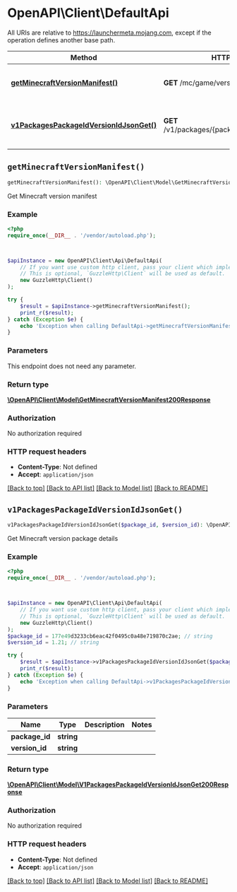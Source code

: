 # OpenAPI\Client\DefaultApi

All URIs are relative to https://launchermeta.mojang.com, except if the operation defines another base path.

| Method | HTTP request | Description |
| ------------- | ------------- | ------------- |
| [**getMinecraftVersionManifest()**](DefaultApi.md#getMinecraftVersionManifest) | **GET** /mc/game/version_manifest.json | Get Minecraft version manifest |
| [**v1PackagesPackageIdVersionIdJsonGet()**](DefaultApi.md#v1PackagesPackageIdVersionIdJsonGet) | **GET** /v1/packages/{packageId}/{versionId}.json | Get Minecraft version package details |


## `getMinecraftVersionManifest()`

```php
getMinecraftVersionManifest(): \OpenAPI\Client\Model\GetMinecraftVersionManifest200Response
```

Get Minecraft version manifest

### Example

```php
<?php
require_once(__DIR__ . '/vendor/autoload.php');



$apiInstance = new OpenAPI\Client\Api\DefaultApi(
    // If you want use custom http client, pass your client which implements `GuzzleHttp\ClientInterface`.
    // This is optional, `GuzzleHttp\Client` will be used as default.
    new GuzzleHttp\Client()
);

try {
    $result = $apiInstance->getMinecraftVersionManifest();
    print_r($result);
} catch (Exception $e) {
    echo 'Exception when calling DefaultApi->getMinecraftVersionManifest: ', $e->getMessage(), PHP_EOL;
}
```

### Parameters

This endpoint does not need any parameter.

### Return type

[**\OpenAPI\Client\Model\GetMinecraftVersionManifest200Response**](../Model/GetMinecraftVersionManifest200Response.md)

### Authorization

No authorization required

### HTTP request headers

- **Content-Type**: Not defined
- **Accept**: `application/json`

[[Back to top]](#) [[Back to API list]](../../README.md#endpoints)
[[Back to Model list]](../../README.md#models)
[[Back to README]](../../README.md)

## `v1PackagesPackageIdVersionIdJsonGet()`

```php
v1PackagesPackageIdVersionIdJsonGet($package_id, $version_id): \OpenAPI\Client\Model\V1PackagesPackageIdVersionIdJsonGet200Response
```

Get Minecraft version package details

### Example

```php
<?php
require_once(__DIR__ . '/vendor/autoload.php');



$apiInstance = new OpenAPI\Client\Api\DefaultApi(
    // If you want use custom http client, pass your client which implements `GuzzleHttp\ClientInterface`.
    // This is optional, `GuzzleHttp\Client` will be used as default.
    new GuzzleHttp\Client()
);
$package_id = 177e49d3233cb6eac42f0495c0a48e719870c2ae; // string
$version_id = 1.21; // string

try {
    $result = $apiInstance->v1PackagesPackageIdVersionIdJsonGet($package_id, $version_id);
    print_r($result);
} catch (Exception $e) {
    echo 'Exception when calling DefaultApi->v1PackagesPackageIdVersionIdJsonGet: ', $e->getMessage(), PHP_EOL;
}
```

### Parameters

| Name | Type | Description  | Notes |
| ------------- | ------------- | ------------- | ------------- |
| **package_id** | **string**|  | |
| **version_id** | **string**|  | |

### Return type

[**\OpenAPI\Client\Model\V1PackagesPackageIdVersionIdJsonGet200Response**](../Model/V1PackagesPackageIdVersionIdJsonGet200Response.md)

### Authorization

No authorization required

### HTTP request headers

- **Content-Type**: Not defined
- **Accept**: `application/json`

[[Back to top]](#) [[Back to API list]](../../README.md#endpoints)
[[Back to Model list]](../../README.md#models)
[[Back to README]](../../README.md)

